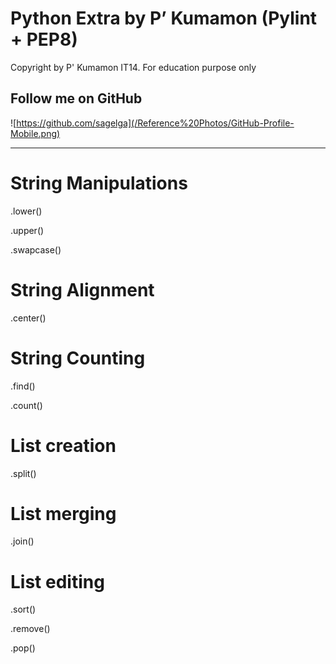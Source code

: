 # Python Extra by P’ Kumamon (Pylint + PEP8)

Copyright by P' Kumamon IT14.
For education purpose only

## Follow me on GitHub
![https://github.com/sagelga](/Reference%20Photos/GitHub-Profile-Mobile.png)

----------

# String Manipulations
.lower()

.upper()

.swapcase()

# String Alignment
.center()

# String Counting
.find(<string>)

.count(<string>)

# List creation
.split(<string>)

# List merging
.join()

# List editing
.sort()

.remove()

.pop()
